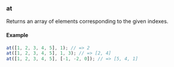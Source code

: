 ### at

Returns an array of elements corresponding to the given indexes.

#### Example

```js
at([1, 2, 3, 4, 5], 1); // => 2
at([1, 2, 3, 4, 5], 1, 3); // => [2, 4]
at([1, 2, 3, 4, 5], [-1, -2, 0]); // => [5, 4, 1]
```